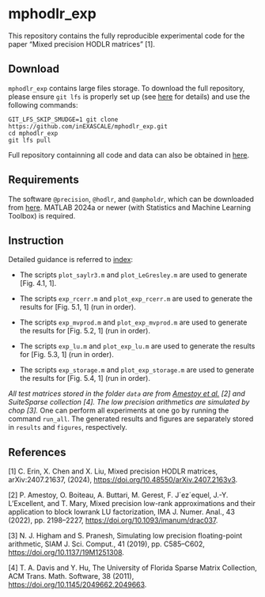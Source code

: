 # mphodlr_exp

This repository contains the fully reproducible experimental code for the paper “Mixed precision HODLR matrices” [1]. 


Download
------------
``mphodlr_exp`` contains large files storage. To download the full repository, please ensure ``git lfs`` is properly set up (see [here](https://git-lfs.com/) for details) and use the following commands:

```
GIT_LFS_SKIP_SMUDGE=1 git clone https://github.com/inEXASCALE/mphodlr_exp.git
cd mphodlr_exp
git lfs pull
```

Full repository containning all code and data can also be obtained in [here](https://zenodo.org/records/13335429). 



Requirements
------------

The software `@precision`, `@hodlr`, and `@ampholdr`, which can be downloaded from [here](https://github.com/chenxinye/mhodlr/tree/main/mhodlr).
MATLAB 2024a or newer (with Statistics and Machine Learning Toolbox) is required. 


Instruction
------------

Detailed guidance is referred to [index](https://raw.githubusercontent.com/inEXASCALE/mphodlr_exp/main/SMindex.html):

* The scripts ``plot_saylr3.m`` and ``plot_LeGresley.m`` are used to generate [Fig. 4.1, 1].

* The scripts ``exp_rcerr.m`` and ``plot_exp_rcerr.m`` are used to generate the results for [Fig. 5.1, 1] (run in order).

* The scripts ``exp_mvprod.m`` and ``plot_exp_mvprod.m`` are used to generate the results for [Fig. 5.2, 1] (run in order).

* The scripts ``exp_lu.m`` and ``plot_exp_lu.m`` are used to generate the results for [Fig. 5.3, 1] (run in order).

* The scripts ``exp_storage.m`` and ``plot_exp_storage.m`` are used to generate the results for [Fig. 5.4, 1] (run in order).


_All test matrices stored in the folder ``data`` are from [Amestoy et al.](https://gitlab.com/mgerest/mixedblr) [2] and SuiteSparse collection [4]. The low precision arithmetics are simulated by chop [3]._
One can perform all experiments at one go by running the command ``run_all``.
The generated results and figures are separately stored in ``results`` and ``figures``, respectively. 



References
------------


[1] C. Erin, X. Chen and X. Liu, Mixed precision HODLR matrices, arXiv:2407.21637, (2024), https://doi.org/10.48550/arXiv.2407.2163v3.

[2] P. Amestoy, O. Boiteau, A. Buttari, M. Gerest, F. J´ez´equel, J.-Y. L’Excellent, and
T. Mary, Mixed precision low-rank approximations and their application to block lowrank
LU factorization, IMA J. Numer. Anal., 43 (2022), pp. 2198–2227, https://doi.org/10.1093/imanum/drac037.

[3] N. J. Higham and S. Pranesh, Simulating low precision floating-point arithmetic, SIAM J. Sci. Comput., 41 (2019), pp. C585–C602, https://doi.org/10.1137/19M1251308.

[4] T. A. Davis and Y. Hu, The University of Florida Sparse Matrix Collection, ACM Trans. Math. Software, 38 (2011), https://doi.org/10.1145/2049662.2049663.

